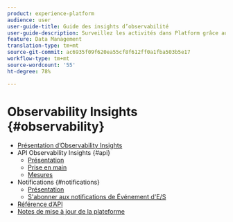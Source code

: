 ```yaml
---
product: experience-platform
audience: user
user-guide-title: Guide des insights d’observabilité
user-guide-description: Surveillez les activités dans Platform grâce aux mesures statistiques et aux notifications d’événements.
feature: Data Management
translation-type: tm+mt
source-git-commit: ac6935f09f620ea55cf8f612ff0a1fba503b5e17
workflow-type: tm+mt
source-wordcount: '55'
ht-degree: 78%

---
```



# Observability Insights {#observability}

* [Présentation d’Observability Insights](home.md)
* API Observability Insights {#api}
   * [Présentation](api/overview.md)
   * [Prise en main](api/getting-started.md)
   * [Mesures](api/metrics.md)
* Notifications {#notifications}
   * [Présentation](notifications/overview.md)
   * [S&#39;abonner aux notifications de Événement d&#39;E/S](notifications/subscribe.md)
* [Référence d’API](https://www.adobe.io/apis/experienceplatform/home/api-reference.html#!acpdr/swagger-specs/observability-insights.yaml)
* [Notes de mise à jour de la plateforme](https://docs.adobe.com/content/help/fr-FR/experience-platform/release-notes/latest.html)